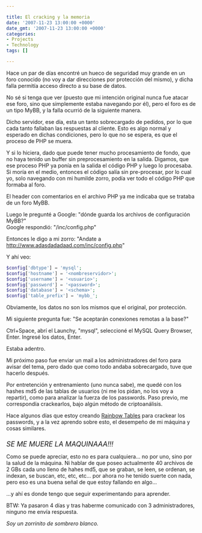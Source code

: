 ```yaml
---

title: El cracking y la memoria
date: '2007-11-23 13:00:00 +0000'
date_gmt: '2007-11-23 13:00:00 +0000'
categories:
- Projects
- Technology
tags: []

---
```


Hace un par de días encontré un hueco de seguridad muy grande en un foro conocido (no voy a dar direcciones por protección del mismo), y dicha falla permitía acceso directo a su base de datos.

No sé si tenga que ver (puesto que mi intención original nunca fue atacar ese foro, sino que simplemente estaba navegando por él), pero el foro es de un tipo MyBB, y la falla ocurrió de la siguiente manera.

Dicho servidor, ese día, esta un tanto sobrecargado de pedidos, por lo que cada tanto fallaban las respuestas al cliente. Esto es algo normal y esperado en dichas condiciones, pero lo que no se espera, es que el proceso de PHP se muera.

Y si lo hiciera, dado que puede tener mucho procesamiento de fondo, que no haya tenido un buffer sin preprocesamiento en la salida. Digamos, que ese proceso PHP ya ponía en la salida el código PHP y luego lo procesaba. Si moría en el medio, entonces el código salía sin pre-procesar, por lo cual yo, solo navegando con mi humilde zorro, podía ver todo el código PHP que formaba al foro.

El header con comentarios en el archivo PHP ya me indicaba que se trataba de un foro MyBB.

Luego le pregunté a Google: "dónde guarda los archivos de configuración MyBB?"<br />Google respondió: "/inc/config.php"

Entonces le digo a mi zorro: "Andate a http://www.adasdadadaad.com/inc/config.php"

Y ahí veo:

```php
$config['dbtype'] = 'mysql';
$config['hostname'] = '<nombreservidor>';
$config['username'] = '<usuario>';
$config['password'] = '<password>';
$config['database'] = '<schema>';
$config['table_prefix'] = 'mybb_';
```

Obviamente, los datos no son los mismos que el original, por protección.

Mi siguiente pregunta fue: "Se aceptarán conexiones remotas a la base?"

Ctrl+Space, abrí el Launchy, "mysql", seleccioné el MySQL Query Browser, Enter. Ingresé los datos, Enter.

Estaba adentro.

Mi próximo paso fue enviar un mail a los administradores del foro para avisar del tema, pero dado que como todo andaba sobrecargado, tuve que hacerlo después.

Por entretención y entrenamiento (uno nunca sabe), me quedé con los hashes md5 de las tablas de usuarios (ni me los pidan, no los voy a repartir), como para analizar la fuerza de los passwords. Paso previo, me correspondía crackearlos, bajo algún método de criptoanálisis.

Hace algunos días que estoy creando [Rainbow Tables](http://en.wikipedia.org/wiki/Rainbow_tables) para crackear los passwords, y a la vez aprendo sobre esto, el desempeño de mi máquina y cosas similares.<br /><span style="font-style:italic;font-size:130%;"><br />SE ME MUERE LA MAQUINAAA!!!</span>

Como se puede apreciar, esto no es para cualquiera... no por uno, sino por la salud de la máquina. Ni hablar de que poseo actualmente 40 archivos de 2 GBs cada uno lleno de hahes md5, que se graban, se leen, se ordenan, se indexan, se buscan, etc, etc, etc... por ahora no he tenido suerte con nada, pero eso es una buena señal de que estoy fallando en algo...

...y ahí es donde tengo que seguir experimentando para aprender.

BTW: Ya pasaron 4 días y tras haberme comunicado con 3 administradores, ninguno me envía respuesta.

_Soy un zorrinito de sombrero blanco._
